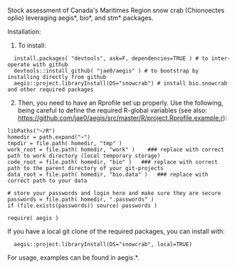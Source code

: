 Stock assessment of Canada's Maritimes Region snow crab (Chionoectes oplio) leveraging aegis*, bio*, and stm* packages.


Installation:


1. To install:

```
  install.packages( "devtools", ask=F, dependencies=TRUE ) # to inter-operate with github
  devtools::install_github( "jae0/aegis" ) # to bootstrap by installing directly from github
  aegis::project.libraryInstall(DS="snowcrab") # install bio.snowcrab and other required packages
```



2. Then, you need to have an Rprofile set up properly. Use the following, being careful to define the required R-global variables (see also: https://github.com/jae0/aegis/src/master/R/project.Rprofile.example.r):


```.
libPaths("~/R")
homedir = path.expand("~")
tmpdir = file.path( homedir, "tmp" )
work_root = file.path( homedir, "work" )    ### replace with correct path to work directory (local temporary storage)
code_root = file.path( homedir, "bio" )   ### replace with correct path to the parent directory of your git-projects
data_root = file.path( homedir, "bio.data" )   ### replace with correct path to your data

# store your passwords and login here and make sure they are secure
passwords = file.path( homedir, ".passwords" )
if (file.exists(passwords)) source( passwords )

require( aegis )
```


If you have a local git clone of the required packages, you can install with:

```
  aegis::project.libraryInstall(DS="snowcrab", local=TRUE)

```

For usage, examples can be found in aegis.*.
